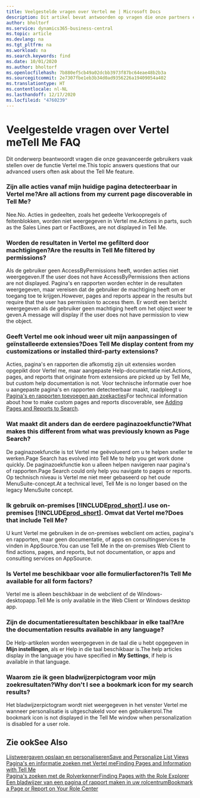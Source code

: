 ```yaml
---
title: Veelgestelde vragen over Vertel me | Microsoft Docs
description: Dit artikel bevat antwoorden op vragen die onze partners en klanten vaak hebben over Vertel me.
author: bholtorf
ms.service: dynamics365-business-central
ms.topic: article
ms.devlang: na
ms.tgt_pltfrm: na
ms.workload: na
ms.search.keywords: find
ms.date: 10/01/2020
ms.author: bholtorf
ms.openlocfilehash: 7b880ef5cb49a02dcbb3973f87bc64eae48b2b3a
ms.sourcegitcommit: 2e7307fbe1eb3b34d0ad9356226a19409054a402
ms.translationtype: HT
ms.contentlocale: nl-NL
ms.lasthandoff: 12/17/2020
ms.locfileid: "4760239"
---
```

# <a name="tell-me-faq"></a><span data-ttu-id="81431-103">Veelgestelde vragen over Vertel me</span><span class="sxs-lookup"><span data-stu-id="81431-103">Tell Me FAQ</span></span>
<span data-ttu-id="81431-104">Dit onderwerp beantwoordt vragen die onze geavanceerde gebruikers vaak stellen over de functie Vertel me.</span><span class="sxs-lookup"><span data-stu-id="81431-104">This topic answers questions that our advanced users often ask about the Tell Me feature.</span></span>

### <a name="are-all-actions-from-my-current-page-discoverable-in-tell-me"></a><span data-ttu-id="81431-105">Zijn alle acties vanaf mijn huidige pagina detecteerbaar in Vertel me?</span><span class="sxs-lookup"><span data-stu-id="81431-105">Are all actions from my current page discoverable in Tell Me?</span></span>
<span data-ttu-id="81431-106">Nee.</span><span class="sxs-lookup"><span data-stu-id="81431-106">No.</span></span> <span data-ttu-id="81431-107">Acties in gedeelten, zoals het gedeelte Verkoopregels of feitenblokken, worden niet weergegeven in Vertel me.</span><span class="sxs-lookup"><span data-stu-id="81431-107">Actions in parts, such as the Sales Lines part or FactBoxes, are not displayed in Tell Me.</span></span>

### <a name="are-the-results-in-tell-me-filtered-by-permissions"></a><span data-ttu-id="81431-108">Worden de resultaten in Vertel me gefilterd door machtigingen?</span><span class="sxs-lookup"><span data-stu-id="81431-108">Are the results in Tell Me filtered by permissions?</span></span>
<span data-ttu-id="81431-109">Als de gebruiker geen AccessByPermissions heeft, worden acties niet weergegeven.</span><span class="sxs-lookup"><span data-stu-id="81431-109">If the user does not have AccessByPermissions then actions are not displayed.</span></span> <span data-ttu-id="81431-110">Pagina's en rapporten worden echter in de resultaten weergegeven, maar vereisen dat de gebruiker de machtiging heeft om er toegang toe te krijgen.</span><span class="sxs-lookup"><span data-stu-id="81431-110">However, pages and reports appear in the results but require that the user has permission to access them.</span></span> <span data-ttu-id="81431-111">Er wordt een bericht weergegeven als de gebruiker geen machtiging heeft om het object weer te geven.</span><span class="sxs-lookup"><span data-stu-id="81431-111">A message will display if the user does not have permission to view the object.</span></span>

### <a name="does-tell-me-display-content-from-my-customizations-or-installed-third-party-extensions"></a><span data-ttu-id="81431-112">Geeft Vertel me ook inhoud weer uit mijn aanpassingen of geïnstalleerde extensies?</span><span class="sxs-lookup"><span data-stu-id="81431-112">Does Tell Me display content from my customizations or installed third-party extensions?</span></span>
<span data-ttu-id="81431-113">Acties, pagina's en rapporten die afkomstig zijn uit extensies worden opgepikt door Vertel me, maar aangepaste Help-documentatie niet.</span><span class="sxs-lookup"><span data-stu-id="81431-113">Actions, pages, and reports that originate from extensions are picked up by Tell Me, but custom help documentation is not.</span></span> <span data-ttu-id="81431-114">Voor technische informatie over hoe u aangepaste pagina's en rapporten detecteerbaar maakt, raadpleegt u [Pagina's en rapporten toevoegen aan zoekacties](/dynamics365/business-central/dev-itpro/developer/devenv-al-menusuite-functionality)</span><span class="sxs-lookup"><span data-stu-id="81431-114">For technical information about how to make custom pages and reports discoverable, see [Adding Pages and Reports to Search](/dynamics365/business-central/dev-itpro/developer/devenv-al-menusuite-functionality).</span></span>

### <a name="what-makes-this-different-from-what-was-previously-known-as-page-search"></a><span data-ttu-id="81431-115">Wat maakt dit anders dan de eerdere paginazoekfunctie?</span><span class="sxs-lookup"><span data-stu-id="81431-115">What makes this different from what was previously known as Page Search?</span></span>
<span data-ttu-id="81431-116">De paginazoekfunctie is tot Vertel me geëvolueerd om u te helpen sneller te werken.</span><span class="sxs-lookup"><span data-stu-id="81431-116">Page Search has evolved into Tell Me to help you get work done quickly.</span></span> <span data-ttu-id="81431-117">De paginazoekfunctie kon u alleen helpen navigeren naar pagina's of rapporten.</span><span class="sxs-lookup"><span data-stu-id="81431-117">Page Search could only help you navigate to pages or reports.</span></span> <span data-ttu-id="81431-118">Op technisch niveau is Vertel me niet meer gebaseerd op het oude MenuSuite-concept.</span><span class="sxs-lookup"><span data-stu-id="81431-118">At a technical level, Tell Me is no longer based on the legacy MenuSuite concept.</span></span>

### <a name="i-use-on-premises-prod_short-does-that-include-tell-me"></a><span data-ttu-id="81431-119">Ik gebruik on-premises [!INCLUDE[prod_short](includes/prod_short.md)].</span><span class="sxs-lookup"><span data-stu-id="81431-119">I use on-premises [!INCLUDE[prod_short](includes/prod_short.md)].</span></span> <span data-ttu-id="81431-120">Omvat dat Vertel me?</span><span class="sxs-lookup"><span data-stu-id="81431-120">Does that include Tell Me?</span></span>
<span data-ttu-id="81431-121">U kunt Vertel me gebruiken in de on-premises webclient om acties, pagina's en rapporten, maar geen documentatie, of apps en consultingservices te vinden in AppSource.</span><span class="sxs-lookup"><span data-stu-id="81431-121">You can use Tell Me in the on-premises Web Client to find actions, pages, and reports, but not documentation, or apps and consulting services on AppSource.</span></span>

### <a name="is-tell-me-available-for-all-form-factors"></a><span data-ttu-id="81431-122">Is Vertel me beschikbaar voor alle formulierfactoren?</span><span class="sxs-lookup"><span data-stu-id="81431-122">Is Tell Me available for all form factors?</span></span>
<span data-ttu-id="81431-123">Vertel me is alleen beschikbaar in de webclient of de Windows-desktopapp.</span><span class="sxs-lookup"><span data-stu-id="81431-123">Tell Me is only available in the Web Client or Windows desktop app.</span></span>

### <a name="are-the-documentation-results-available-in-any-language"></a><span data-ttu-id="81431-124">Zijn de documentatieresultaten beschikbaar in elke taal?</span><span class="sxs-lookup"><span data-stu-id="81431-124">Are the documentation results available in any language?</span></span>
<span data-ttu-id="81431-125">De Help-artikelen worden weergegeven in de taal die u hebt opgegeven in **Mijn instellingen**, als er Help in die taal beschikbaar is.</span><span class="sxs-lookup"><span data-stu-id="81431-125">The help articles display in the language you have specified in **My Settings**, if help is available in that language.</span></span>

### <a name="why-dont-i-see-a-bookmark-icon-for-my-search-results"></a><span data-ttu-id="81431-126">Waarom zie ik geen bladwijzerpictogram voor mijn zoekresultaten?</span><span class="sxs-lookup"><span data-stu-id="81431-126">Why don't I see a bookmark icon for my search results?</span></span>
<span data-ttu-id="81431-127">Het bladwijzerpictogram wordt niet weergegeven in het venster Vertel me wanneer personalisatie is uitgeschakeld voor een gebruikersrol.</span><span class="sxs-lookup"><span data-stu-id="81431-127">The bookmark icon is not displayed in the Tell Me window when personalization is disabled for a user role.</span></span>


## <a name="see-also"></a><span data-ttu-id="81431-128">Zie ook</span><span class="sxs-lookup"><span data-stu-id="81431-128">See Also</span></span>  
[<span data-ttu-id="81431-129">Lijstweergaven opslaan en personaliseren</span><span class="sxs-lookup"><span data-stu-id="81431-129">Save and Personalize List Views</span></span>](ui-views.md)  
[<span data-ttu-id="81431-130">Pagina's en informatie zoeken met Vertel me</span><span class="sxs-lookup"><span data-stu-id="81431-130">Finding Pages and Information with Tell Me</span></span>](ui-search.md)  
[<span data-ttu-id="81431-131">Pagina's zoeken met de Rolverkenner</span><span class="sxs-lookup"><span data-stu-id="81431-131">Finding Pages with the Role Explorer</span></span>](ui-role-explorer.md)  
[<span data-ttu-id="81431-132">Een bladwijzer van een pagina of rapport maken in uw rolcentrum</span><span class="sxs-lookup"><span data-stu-id="81431-132">Bookmark a Page or Report on Your Role Center</span></span>](ui-bookmarks.md)
